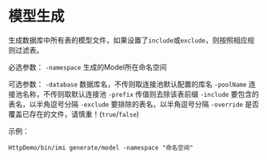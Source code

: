 # 模型生成

生成数据库中所有表的模型文件，如果设置了`include`或`exclude`，则按照相应规则过滤表。

必选参数：
`-namespace` 生成的Model所在命名空间

可选参数：
`-database` 数据库名，不传则取连接池默认配置的库名
`-poolName` 连接池名称，不传则取默认连接池
`-prefix` 传值则去除该表前缀
`-include` 要包含的表名，以半角逗号分隔
`-exclude` 要排除的表名，以半角逗号分隔
`-override` 是否覆盖已存在的文件，请慎重！(`true`/`false`)

示例：

```
HttpDemo/bin/imi generate/model -namespace "命名空间"
```